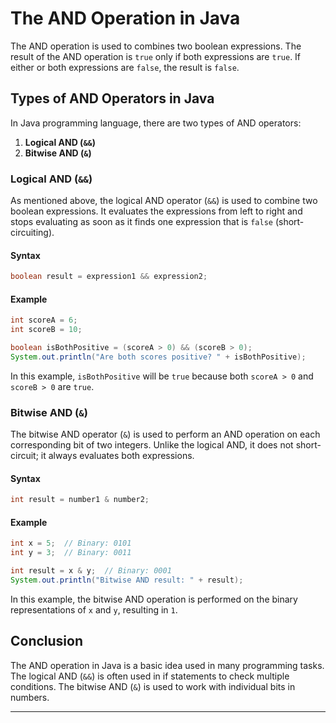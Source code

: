 # The AND Operation in Java

The AND operation is used to combines two boolean expressions. The result of the AND operation is `true` only if both expressions are `true`. If either or both expressions are `false`, the result is `false`.

## Types of AND Operators in Java

In Java programming language, there are two types of AND operators:

1. **Logical AND (`&&`)**
2. **Bitwise AND (`&`)**

### Logical AND (`&&`)

As mentioned above, the logical AND operator (`&&`) is used to combine two boolean expressions. It evaluates the expressions from left to right and stops evaluating as soon as it finds one expression that is `false` (short-circuiting).

#### Syntax

```java
boolean result = expression1 && expression2;
```

#### Example
```java
int scoreA = 6;
int scoreB = 10;

boolean isBothPositive = (scoreA > 0) && (scoreB > 0);
System.out.println("Are both scores positive? " + isBothPositive);
```

In this example, `isBothPositive` will be `true` because both `scoreA > 0` and `scoreB > 0` are `true`.

### Bitwise AND (`&`)

The bitwise AND operator (`&`) is used to perform an AND operation on each corresponding bit of two integers. Unlike the logical AND, it does not short-circuit; it always evaluates both expressions.

#### Syntax
```java
int result = number1 & number2;
```

#### Example
```java
int x = 5;  // Binary: 0101
int y = 3;  // Binary: 0011

int result = x & y;  // Binary: 0001
System.out.println("Bitwise AND result: " + result);
```

In this example, the bitwise AND operation is performed on the binary representations of `x` and `y`, resulting in `1`.

## Conclusion

The AND operation in Java is a basic idea used in many programming tasks. The logical AND (`&&`) is often used in if statements to check multiple conditions. The bitwise AND (`&`) is used to work with individual bits in numbers.

---